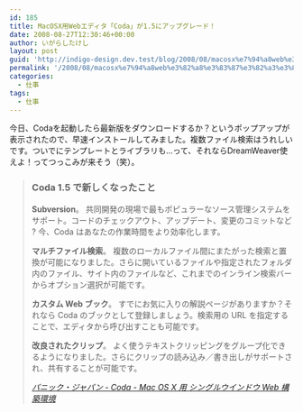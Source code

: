 ```yaml
---
id: 185
title: MacOSX用Webエディタ「Coda」が1.5にアップグレード！
date: 2008-08-27T12:30:46+00:00
author: いがらしたけし
layout: post
guid: 'http://indigo-design.dev.test/blog/2008/08/macosx%e7%94%a8web%e3%82%a8%e3%83%87%e3%82%a3%e3%82%bf%e3%80%8ccoda%e3%80%8d%e3%81%8c1-5%e3%81%ab%e3%82%a2%e3%83%83%e3%83%97%e3%82%b0%e3%83%ac%e3%83%bc%e3%83%89%ef%bc%81/'
permalink: '/2008/08/macosx%e7%94%a8web%e3%82%a8%e3%83%87%e3%82%a3%e3%82%bf%e3%80%8ccoda%e3%80%8d%e3%81%8c1-5%e3%81%ab%e3%82%a2%e3%83%83%e3%83%97%e3%82%b0%e3%83%ac%e3%83%bc%e3%83%89%ef%bc%81/'
categories:
  - 仕事
tags:
  - 仕事
---
```

<p>今日、Codaを起動したら最新版をダウンロードするか？というポップアップが表示されたので、早速インストールしてみました。複数ファイル検索はうれしいです。ついでにテンプレートとライブラリも…って、それならDreamWeaver使えよ！ってつっこみが来そう（笑）。</p><blockquote cite="http://www.panic.com/jp/coda/"><h3>Coda 1.5 で新しくなったこと</h3><p><strong>Subversion</strong>。 共同開発の現場で最もポピュラーなソース管理システムをサポート。コードのチェックアウト、アップデート、変更のコミットなど ? 今、Coda はあなたの作業時間をより効率化します。</p><p><strong>マルチファイル検索</strong>。 複数のローカルファイル間にまたがった検索と置換が可能になりました。さらに開いているファイルや指定されたフォルダ内のファイル、サイト内のファイルなど、これまでのインライン検索バーからオプション選択が可能です。</p><p><strong>カスタム Web ブック</strong>。 すでにお気に入りの解説ページがありますか？それなら Coda のブックとして登録しましょう。検索用の URL を指定することで、エディタから呼び出すことも可能です。</p><p><strong>改良されたクリップ</strong>。 よく使うテキストクリッピングをグループ化できるようになりました。さらにクリップの読み込み／書き出しがサポートされ、共有することが可能です。</p><cite><a href="http://www.panic.com/jp/coda/">パニック・ジャパン - Coda - Mac OS X 用 シングルウインドウ Web 構築環境</a></cite></blockquote>